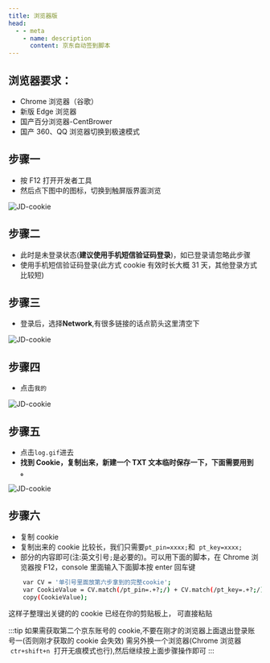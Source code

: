 ```yaml
---
title: 浏览器版
head:
  - - meta
    - name: description
      content: 京东自动签到脚本
---
```


## 浏览器要求：

- Chrome 浏览器（谷歌）
- 新版 Edge 浏览器
- 国产百分浏览器-CentBrower
- 国产 360、QQ 浏览器切换到极速模式

<Links :items="[
{ name: '电脑浏览器 打开京东网址', icon:'https://i.theojs.cn/logo/jd.png',link: 'https://m.jd.com/' },
]" />

## 步骤一

- 按 F12 打开开发者工具
- 然后点下图中的图标，切换到触屏版界面浏览

![JD-cookie](https://i.theojs.cn/docs/20230910183043.png)

## 步骤二

- 此时是未登录状态(**建议使用手机短信验证码登录**)，如已登录请忽略此步骤
- 使用手机短信验证码登录(此方式 cookie 有效时长大概 31 天，其他登录方式比较短)

## 步骤三

- 登录后，选择**Network**,有很多链接的话点箭头这里清空下

![JD-cookie](https://i.theojs.cn/docs/20230910183211.png)

## 步骤四

- 点击`我的`

![JD-cookie](https://i.theojs.cn/docs/20230910183240.png)

## 步骤五

- 点击`log.gif`进去
- **找到 Cookie，复制出来，新建一个 TXT 文本临时保存一下，下面需要用到 。**

![JD-cookie](https://i.theojs.cn/docs/20230910183306.png)

## 步骤六

- 复制 cookie
- 复制出来的 cookie 比较长，我们只需要`pt_pin=xxxx;`和  `pt_key=xxxx;`
- 部分的内容即可(注:英文引号`;`是必要的)。可以用下面的脚本，在 Chrome 浏览器按 F12，console 里面输入下面脚本按 enter 回车键

```bash
    var CV = '单引号里面放第六步拿到的完整cookie';
    var CookieValue = CV.match(/pt_pin=.+?;/) + CV.match(/pt_key=.+?;/);
    copy(CookieValue);
```

这样子整理出关键的的 cookie 已经在你的剪贴板上， 可直接粘贴

:::tip
如果需获取第二个京东账号的 cookie,不要在刚才的浏览器上面退出登录账号一(否则刚才获取的 cookie 会失效)
需另外换一个浏览器(Chrome 浏览器  `ctr+shift+n`  打开无痕模式也行),然后继续按上面步骤操作即可
:::
